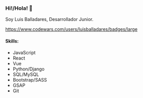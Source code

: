 ### Hi!/Hola! 👋

Soy Luis Balladares, Desarrollador Junior.

https://www.codewars.com/users/luisballadares/badges/large

#### Skills:
- JavaScript
- React
- Vue
- Python/Django
- SQL/MySQL
- Bootstrap/SASS
- GSAP
- Git

<!--
**LuchoMate/LuchoMate** is a ✨ _special_ ✨ repository because its `README.md` (this file) appears on your GitHub profile.

Here are some ideas to get you started:

- 🔭 I’m currently working on ...
- 🌱 I’m currently learning ...
- 👯 I’m looking to collaborate on ...
- 🤔 I’m looking for help with ...
- 💬 Ask me about ...
- 📫 How to reach me: ...
- 😄 Pronouns: ...
- ⚡ Fun fact: ...
-->
